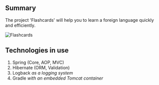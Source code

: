 Summary
---
The project 'Flashcards' will help you to learn a foreign language quickly and efficiently.

![Flashcards](http://i.stack.imgur.com/jv5Kk.png)

Technologies in use
---
1. Spring (Core, AOP, MVC)
2. Hibernate (ORM, Validation)
3. Logback *as a logging system*
4. Gradle *with an embedded Tomcat container*